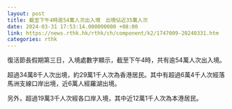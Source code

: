 ```yaml
---
layout: post
title: 截至下午4時逾54萬人次出入境　出境佔近35萬人次
date: 2024-03-31 17:53:14.000000000 +08:00
link: https://news.rthk.hk/rthk/ch/component/k2/1747009-20240331.htm
categories: rthk
---
```


復活節長假期第三日，入境處數字顯示，截至下午4時，共有逾54萬人次出入境。

超過34萬8千人次出境，約29萬1千人次為香港居民。其中有超過6萬4千人次經落馬洲支線口岸出境，近6萬人經羅湖出境。

另外，超過19萬3千人次經各口岸入境，其中近12萬1千人次為本港居民。

